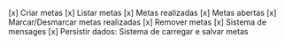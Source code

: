[x] Criar metas
[x] Listar metas
    [x] Metas realizadas
    [x] Metas abertas
[x] Marcar/Desmarcar metas realizadas
[x] Remover metas
[x] Sistema de mensages
[x] Persistir dados: Sistema de carregar e salvar metas